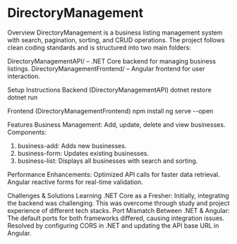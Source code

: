 # DirectoryManagement
Overview
DirectoryManagement is a business listing management system with search, pagination, sorting, and CRUD operations. The project follows clean coding standards and is structured into two main folders:

DirectoryManagementAPI/ – .NET Core backend for managing business listings.
DirectoryManagementFrontend/ – Angular frontend for user interaction.

Setup Instructions
Backend (DirectoryManagementAPI)
dotnet restore
dotnet run

Frontend (DirectoryManagementFrontend)
npm install
ng serve --open


Features
Business Management: Add, update, delete and view businesses.
Components:
1. business-add: Adds new businesses.
2. business-form: Updates existing businesses.
3. business-list: Displays all businesses with search and sorting.

Performance Enhancements:
Optimized API calls for faster data retrieval.
Angular reactive forms for real-time validation.

Challenges & Solutions
Learning .NET Core as a Fresher: Initially, integrating the backend was challenging. This was overcome through study and project experience of different tech stacks.
Port Mismatch Between .NET & Angular: The default ports for both frameworks differed, causing integration issues. Resolved by configuring CORS in .NET and updating the API base URL in Angular.
